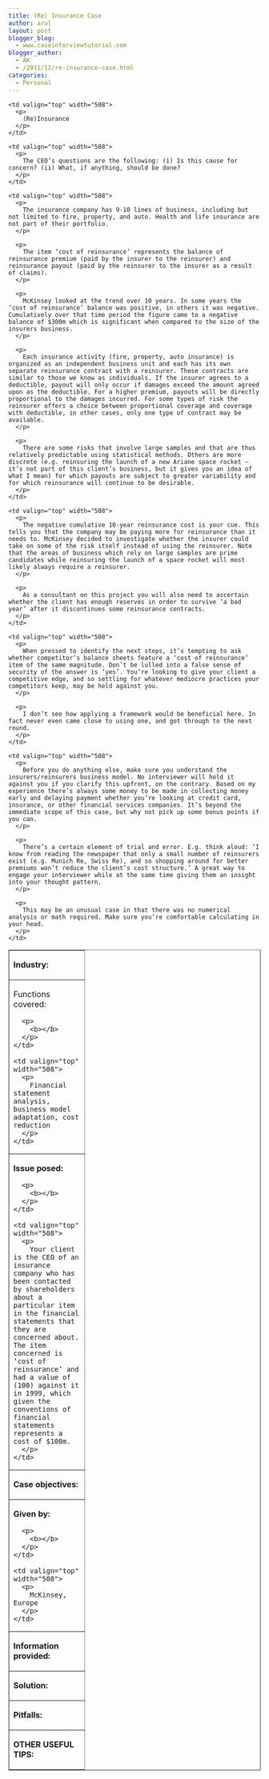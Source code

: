 ```yaml
---
title: (Re) Insurance Case
author: arul
layout: post
blogger_blog:
  - www.caseinterviewtutorial.com
blogger_author:
  - AK
  - /2011/12/re-insurance-case.html
categories:
  - Personal
---
```

<table border="1" cellspacing="0" cellpadding="0">
  <tr>
    <td valign="top" width="134">
      <p>
        <b>Industry:</b>
      </p>
    </td>
    
    <td valign="top" width="508">
      <p>
        (Re)Insurance
      </p>
    </td>
  </tr>
  
  <tr>
    <td valign="top" width="134">
      <p>
        Functions covered:
      </p>
      
      <p>
        <b></b>
      </p>
    </td>
    
    <td valign="top" width="508">
      <p>
        Financial statement analysis, business model adaptation, cost reduction
      </p>
    </td>
  </tr>
  
  <tr>
    <td valign="top" width="134">
      <p>
        <b>Issue posed:</b>
      </p>
      
      <p>
        <b></b>
      </p>
    </td>
    
    <td valign="top" width="508">
      <p>
        Your client is the CEO of an insurance company who has been contacted by shareholders about a particular item in the financial statements that they are concerned about. The item concerned is ‘cost of reinsurance’ and had a value of (100) against it in 1999, which given the conventions of financial statements represents a cost of $100m.
      </p>
    </td>
  </tr>
  
  <tr>
    <td valign="top" width="134">
      <p>
        <b>Case objectives:</b>
      </p>
    </td>
    
    <td valign="top" width="508">
      <p>
        The CEO’s questions are the following: (i) Is this cause for concern? (ii) What, if anything, should be done?
      </p>
    </td>
  </tr>
  
  <tr>
    <td valign="top" width="134">
      <p>
        <b>Given by:</b>
      </p>
      
      <p>
        <b></b>
      </p>
    </td>
    
    <td valign="top" width="508">
      <p>
        McKinsey, Europe
      </p>
    </td>
  </tr>
  
  <tr>
    <td valign="top" width="134">
      <p>
        <b>Information provided:</b>
      </p>
    </td>
    
    <td valign="top" width="508">
      <p>
        The insurance company has 9-10 lines of business, including but not limited to fire, property, and auto. Health and life insurance are not part of their portfolio.
      </p>
      
      <p>
        The item ‘cost of reinsurance‘ represents the balance of reinsurance premium (paid by the insurer to the reinsurer) and reinsurance payout (paid by the reinsurer to the insurer as a result of claims).
      </p>
      
      <p>
        McKinsey looked at the trend over 10 years. In some years the ‘cost of reinsurance’ balance was positive, in others it was negative. Cumulatively over that time period the figure came to a negative balance of $300m which is significant when compared to the size of the insurers business.
      </p>
      
      <p>
        Each insurance activity (fire, property, auto insurance) is organized as an independent business unit and each has its own separate reinsurance contract with a reinsurer. These contracts are similar to those we know as individuals. If the insurer agrees to a deductible, payout will only occur if damages exceed the amount agreed upon as the deductible. For a higher premium, payouts will be directly proportional to the damages incurred. For some types of risk the reinsurer offers a choice between proportional coverage and coverage with deductible, in other cases, only one type of contract may be available.
      </p>
      
      <p>
        There are some risks that involve large samples and that are thus relatively predictable using statistical methods. Others are more discrete (e.g. reinsuring the launch of a new Ariane space rocket – it’s not part of this client’s business, but it gives you an idea of what I mean) for which payouts are subject to greater variability and for which reinsurance will continue to be desirable.
      </p>
    </td>
  </tr>
  
  <tr>
    <td valign="top" width="134">
      <p>
        <b>Solution:</b>
      </p>
    </td>
    
    <td valign="top" width="508">
      <p>
        The negative cumulative 10-year reinsurance cost is your cue. This tells you that the company may be paying more for reinsurance than it needs to. McKinsey decided to investigate whether the insurer could take on some of the risk itself instead of using the reinsurer. Note that the areas of business which rely on large samples are prime candidates while reinsuring the launch of a space rocket will most likely always require a reinsurer.
      </p>
      
      <p>
        As a consultant on this project you will also need to ascertain whether the client has enough reserves in order to survive ‘a bad year’ after it discontinues some reinsurance contracts.
      </p>
    </td>
  </tr>
  
  <tr>
    <td valign="top" width="134">
      <p>
        <b>Pitfalls:</b>
      </p>
    </td>
    
    <td valign="top" width="508">
      <p>
        When pressed to identify the next steps, it’s tempting to ask whether competitor’s balance sheets feature a ‘cost of reinsurance’ item of the same magnitude. Don’t be lulled into a false sense of security of the answer is ‘yes’. You’re looking to give your client a competitive edge, and so settling for whatever mediocre practices your competitors keep, may be held against you.
      </p>
      
      <p>
        I don’t see how applying a framework would be beneficial here. In fact never even came close to using one, and got through to the next round.
      </p>
    </td>
  </tr>
  
  <tr>
    <td valign="top" width="134">
      <p>
        <b>OTHER USEFUL TIPS:</b>
      </p>
    </td>
    
    <td valign="top" width="508">
      <p>
        Before you do anything else, make sure you understand the insurers/reinsurers business model. No interviewer will hold it against you if you clarify this upfront, on the contrary. Based on my experience there’s always some money to be made in collecting money early and delaying payment whether you’re looking at credit card, insurance, or other financial services companies. It’s beyond the immediate scope of this case, but why not pick up some bonus points if you can.
      </p>
      
      <p>
        There’s a certain element of trial and error. E.g. think aloud: ‘I know from reading the newspaper that only a small number of reinsurers exist (e.g. Munich Re, Swiss Re), and so shopping around for better premiums won’t reduce the client’s cost structure.’ A great way to engage your interviewer while at the same time giving them an insight into your thought pattern.
      </p>
      
      <p>
        This may be an unusual case in that there was no numerical analysis or math required. Make sure you’re comfortable calculating in your head.
      </p>
    </td>
  </tr>
</table>
